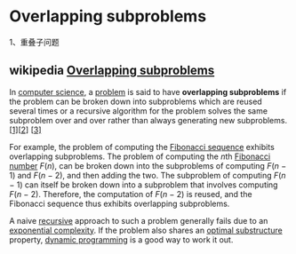 # Overlapping subproblems

1、重叠子问题

## wikipedia [Overlapping subproblems](https://en.wikipedia.org/wiki/Overlapping_subproblems)

In [computer science](https://en.wikipedia.org/wiki/Computer_science), a [problem](https://en.wikipedia.org/wiki/Problem) is said to have **overlapping subproblems** if the problem can be broken down into subproblems which are reused several times or a recursive algorithm for the problem solves the same subproblem over and over rather than always generating new subproblems.[[1\]](https://en.wikipedia.org/wiki/Overlapping_subproblems#cite_note-1)[[2\]](https://en.wikipedia.org/wiki/Overlapping_subproblems#cite_note-2) [[3\]](https://en.wikipedia.org/wiki/Overlapping_subproblems#cite_note-3)

For example, the problem of computing the [Fibonacci sequence](https://en.wikipedia.org/wiki/Fibonacci_sequence) exhibits overlapping subproblems. The problem of computing the *n*th [Fibonacci number](https://en.wikipedia.org/wiki/Fibonacci_number) *F*(*n*), can be broken down into the subproblems of computing *F*(*n* − 1) and *F*(*n* − 2), and then adding the two. The subproblem of computing *F*(*n* − 1) can itself be broken down into a subproblem that involves computing *F*(*n* − 2). Therefore, the computation of *F*(*n* − 2) is reused, and the Fibonacci sequence thus exhibits overlapping subproblems.

A naive [recursive](https://en.wikipedia.org/wiki/Recursive) approach to such a problem generally fails due to an [exponential complexity](https://en.wikipedia.org/wiki/Exponential_time). If the problem also shares an [optimal substructure](https://en.wikipedia.org/wiki/Optimal_substructure) property, [dynamic programming](https://en.wikipedia.org/wiki/Dynamic_programming) is a good way to work it out.

